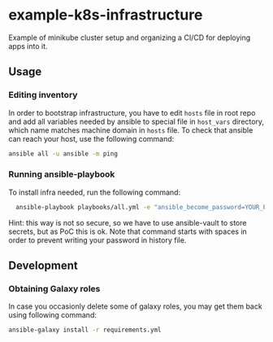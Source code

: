 # example-k8s-infrastructure

Example of minikube cluster setup and organizing a CI/CD for deploying apps into it.

## Usage

### Editing inventory

In order to bootstrap infrastructure, you have to edit `hosts` file in root repo and add all variables needed by ansible
to special file in `host_vars` directory, which name matches machine domain in `hosts` file.
To check that ansible can reach your host, use the following command:

```bash
ansible all -u ansible -m ping
```

### Running ansible-playbook

To install infra needed, run the following command:

```bash
  ansible-playbook playbooks/all.yml -e "ansible_become_password=YOUR_PASSWORD_HERE"
```

Hint: this way is not so secure, so we have to use ansible-vault to store secrets, but as PoC this is ok.
Note that command starts with spaces in order to prevent writing your password in history file.

## Development

### Obtaining Galaxy roles

In case you occasionly delete some of galaxy roles, you may get them back using following command:

```bash
ansible-galaxy install -r requirements.yml
```
